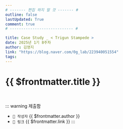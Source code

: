 ```yaml
---
# ------- 편집 하지 말 것 ------- #
outline: false
lastUpdated: True
comment: true
# ---------------------------- #

title: Case Study _ < Trigun Stampede >
date: 2025년 1기 8주차
author: 김영지
link: "https://blog.naver.com/0g_lab/223940051554"
tags:
---
```


# {{ $frontmatter.title }}

<br>

<!-- 여기는 냅두기 -->
::: warning 제출함
 - `🥳 작성자` {{ $frontmatter.author }}
 - `🔗 링크` <a :href="$frontmatter.link" target="_blank" rel="noopener"> {{ $frontmatter.link }} </a>
::: 

<!-- 업데이트 사항 등 필요한 내용 아래부터 자유롭게 사용 -->
<!-- ::: info 업데이트 내역
- 2025-08-01 첫 게시  
- 2025-08-09: 이미지 추가  
- 2025-08-10: 오타 수정
::: -->
